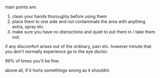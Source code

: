 main points are:

1. clean your hands thoroughly before using them
2. place them to one side and not contaminate the area with anything extra, spray etc.
3. make sure you have no distractions and quiet to put them in / take them out.

if any discomfort arises out of the ordinary, pain etc. however minute that you don't normally experience go to the eye doctor.

99% of times you'll be fine.

above all, if it hurts somethings wrong as it shouldnt.

